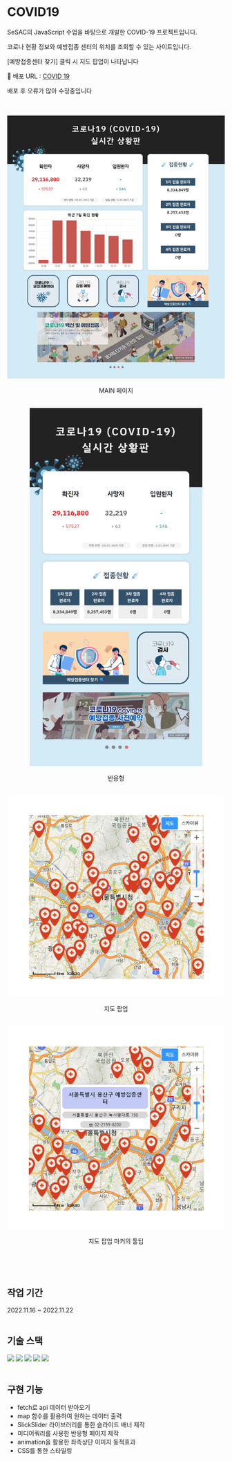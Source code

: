 <h1>COVID19</h1>

<p>SeSAC의 JavaScript 수업을 바탕으로 개발한 COVID-19 프로젝트입니다.</p>
<p>코로나 현황 정보와 예방접종 센터의 위치를 조회할 수 있는 사이트입니다.</p>
<p>[예방접종센터 찾기] 클릭 시 지도 팝업이 나타납니다</p>

<p>🔗 배포 URL : <a href='https://jaeeun-covid19.netlify.app/'> COVID 19</a></p>
<p>배포 후 오류가 많아 수정중입니다</p>
<br/>
<br/>

<div align="center">
  <img src="img/main1.JPG" alt="main1_img" width="700">
  <p>MAIN 페이지</p>
  <br/>
  <img src="img/main2.JPG" alt="List_img" width="400">
  <p>반응형</p>
  <br/>
  <img src="img/map1.png" alt="map1_img" width="500">
  <p>지도 팝업</p>
  <br/>
  <img src="img/map2.png" alt="map2_img" width="500">
  <p>지도 팝업 마커의 툴팁</p>
  <br/>
</div>

<br/>
<br/>

## 작업 기간

2022.11.16 ~ 2022.11.22
<br/>
<br/>

## 기술 스택

<img src="https://img.shields.io/badge/HTML5-E34F26?style=flat-square&logo=HTML5&logoColor=white"/> <img src="https://img.shields.io/badge/CSS3-1572B6?style=flat-square&logo=CSS3&logoColor=white"/> <img src="https://img.shields.io/badge/Javascript-F7DF1E?style=flat-square&logo=Javascript&logoColor=white"/> <img src="https://img.shields.io/badge/jquery-%230769AD.svg?style=flat-square&logo=jquery&logoColor=white"/> <img src="https://img.shields.io/badge/Github-181717?style=flat-square&logo=Github&logoColor=white"/>
<br/>
<br/>

## 구현 기능

- fetch로 api 데이터 받아오기
- map 함수를 활용하여 원하는 데이터 출력
- SlickSlider 라이브러리를 통한 슬라이드 배너 제작
- 미디어쿼리를 사용한 반응형 페이지 제작
- animation을 활용한 좌측상단 이미지 동적효과
- CSS를 통한 스타일링
  <br/>

